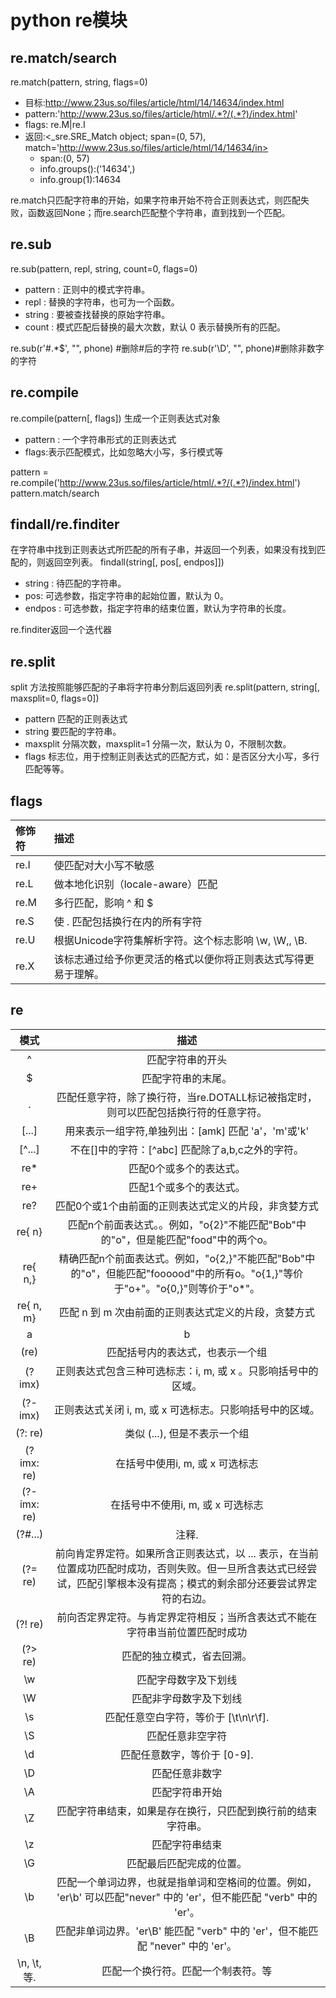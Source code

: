 # python re模块
## re.match/search
re.match(pattern, string, flags=0)

* 目标:http://www.23us.so/files/article/html/14/14634/index.html
* pattern:'http://www.23us.so/files/article/html/.*?/(.*?)/index.html'
* flags: re.M|re.I
* 返回:<_sre.SRE_Match object; span=(0, 57), match='http://www.23us.so/files/article/html/14/14634/in>
	* span:(0, 57) 
	* info.groups():('14634',) 
	* info.group(1):14634 

re.match只匹配字符串的开始，如果字符串开始不符合正则表达式，则匹配失败，函数返回None；而re.search匹配整个字符串，直到找到一个匹配。


## re.sub
re.sub(pattern, repl, string, count=0, flags=0)

* pattern : 正则中的模式字符串。
* repl : 替换的字符串，也可为一个函数。
* string : 要被查找替换的原始字符串。
* count : 模式匹配后替换的最大次数，默认 0 表示替换所有的匹配。

re.sub(r'#.*$', "", phone) #删除#后的字符
re.sub(r'\D', "", phone)#删除非数字的字符

## re.compile

re.compile(pattern[, flags])
生成一个正则表达式对象

* pattern : 一个字符串形式的正则表达式
* flags:表示匹配模式，比如忽略大小写，多行模式等

pattern = re.compile('http://www.23us.so/files/article/html/.*?/(.*?)/index.html')     
pattern.match/search

## findall/re.finditer

在字符串中找到正则表达式所匹配的所有子串，并返回一个列表，如果没有找到匹配的，则返回空列表。
findall(string[, pos[, endpos]])

* string : 待匹配的字符串。
* pos: 可选参数，指定字符串的起始位置，默认为 0。
* endpos : 可选参数，指定字符串的结束位置，默认为字符串的长度。   

re.finditer返回一个迭代器

## re.split

split 方法按照能够匹配的子串将字符串分割后返回列表
re.split(pattern, string[, maxsplit=0, flags=0])

* pattern	匹配的正则表达式
* string	要匹配的字符串。
* maxsplit	分隔次数，maxsplit=1 分隔一次，默认为 0，不限制次数。
* flags	标志位，用于控制正则表达式的匹配方式，如：是否区分大小写，多行匹配等等。

## flags

| 修饰符 | 描述 |
| :-- | :-- |
| re.I | 使匹配对大小写不敏感 |
| re.L | 做本地化识别（locale-aware）匹配 |
| re.M | 多行匹配，影响 ^ 和 $ |
| re.S | 使 . 匹配包括换行在内的所有字符 |
| re.U | 根据Unicode字符集解析字符。这个标志影响 \w, \W,, \B. |
| re.X | 该标志通过给予你更灵活的格式以便你将正则表达式写得更易于理解。 |

## re

| 模式 | 描述 |
| :-: | :-: |
| ^ | 匹配字符串的开头 |
| $ | 匹配字符串的末尾。 |
| . | 匹配任意字符，除了换行符，当re.DOTALL标记被指定时，则可以匹配包括换行符的任意字符。 |
| [...] | 用来表示一组字符,单独列出：[amk] 匹配 'a'，'m'或'k' |
| [^...] | 不在[]中的字符：[^abc] 匹配除了a,b,c之外的字符。 |
| re* | 匹配0个或多个的表达式。 |
| re+ | 匹配1个或多个的表达式。 |
| re? | 匹配0个或1个由前面的正则表达式定义的片段，非贪婪方式 |
| re{ n} | 匹配n个前面表达式。。例如，"o{2}"不能匹配"Bob"中的"o"，但是能匹配"food"中的两个o。 |
| re{ n,} | 精确匹配n个前面表达式。例如，"o{2,}"不能匹配"Bob"中的"o"，但能匹配"foooood"中的所有o。"o{1,}"等价于"o+"。"o{0,}"则等价于"o*"。 |
| re{ n, m} | 匹配 n 到 m 次由前面的正则表达式定义的片段，贪婪方式 |
| a| b | 匹配a或b |
| (re) | 匹配括号内的表达式，也表示一个组 |
| (?imx) | 正则表达式包含三种可选标志：i, m, 或 x 。只影响括号中的区域。 |
| (?-imx) | 正则表达式关闭 i, m, 或 x 可选标志。只影响括号中的区域。 |
| (?: re) | 类似 (...), 但是不表示一个组 |
| (?imx: re) | 在括号中使用i, m, 或 x 可选标志 |
| (?-imx: re) | 在括号中不使用i, m, 或 x 可选标志 |
| (?#...) | 注释. |
| (?= re) | 前向肯定界定符。如果所含正则表达式，以 ... 表示，在当前位置成功匹配时成功，否则失败。但一旦所含表达式已经尝试，匹配引擎根本没有提高；模式的剩余部分还要尝试界定符的右边。 |
| (?! re) | 前向否定界定符。与肯定界定符相反；当所含表达式不能在字符串当前位置匹配时成功 |
| (?> re) | 匹配的独立模式，省去回溯。 |
| \w | 匹配字母数字及下划线 |
| \W | 匹配非字母数字及下划线 |
| \s | 匹配任意空白字符，等价于 [\t\n\r\f]. |
| \S | 匹配任意非空字符 |
| \d | 匹配任意数字，等价于 [0-9]. |
| \D | 匹配任意非数字 |
| \A | 匹配字符串开始 |
| \Z | 匹配字符串结束，如果是存在换行，只匹配到换行前的结束字符串。 |
| \z | 匹配字符串结束 |
| \G | 匹配最后匹配完成的位置。 |
| \b | 匹配一个单词边界，也就是指单词和空格间的位置。例如， 'er\b' 可以匹配"never" 中的 'er'，但不能匹配 "verb" 中的 'er'。 
| \B | 匹配非单词边界。'er\B' 能匹配 "verb" 中的 'er'，但不能匹配 "never" 中的 'er'。 |
| \n, \t, 等. | 匹配一个换行符。匹配一个制表符。等 |
